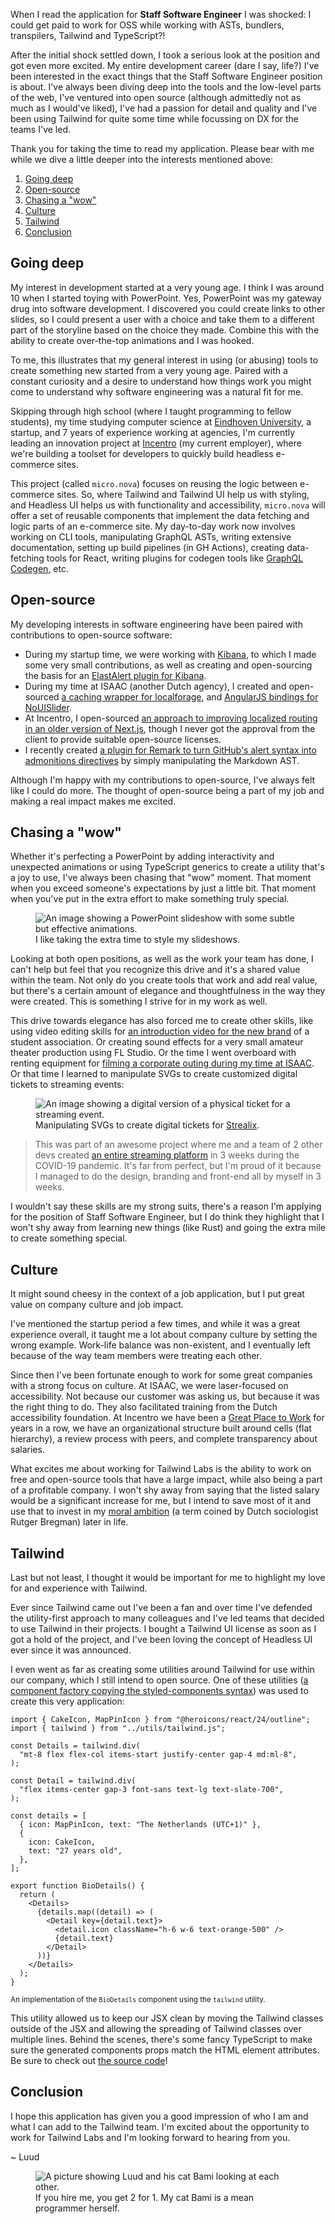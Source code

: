 When I read the application for **Staff Software Engineer** I was shocked: I could get paid to work for OSS while working with ASTs, bundlers, transpilers, Tailwind and TypeScript?!

After the initial shock settled down, I took a serious look at the position and got even more excited. My entire development career (dare I say, life?) I've been interested in the exact things that the Staff Software Engineer position is about. I've always been diving deep into the tools and the low-level parts of the web, I've ventured into open source (although admittedly not as much as I would've liked), I've had a passion for detail and quality and I've been using Tailwind for quite some time while focussing on DX for the teams I've led.

Thank you for taking the time to read my application. Please bear with me while we dive a little deeper into the interests mentioned above:

1.  [Going deep](#going-deep)
2.  [Open-source](#open-source)
3.  [Chasing a "wow"](#chasing-a-wow)
4.  [Culture](#culture)
5.  [Tailwind](#tailwind)
6.  [Conclusion](#conclusion)

## Going deep

My interest in development started at a very young age. I think I was around 10 when I started toying with PowerPoint. Yes, PowerPoint was my gateway drug into software development. I discovered you could create links to other slides, so I could present a user with a choice and take them to a different part of the storyline based on the choice they made. Combine this with the ability to create over-the-top animations and I was hooked.

To me, this illustrates that my general interest in using (or abusing) tools to create something new started from a very young age. Paired with a constant curiosity and a desire to understand how things work you might come to understand why software engineering was a natural fit for me.

Skipping through high school (where I taught programming to fellow students), my time studying computer science at [Eindhoven University](https://www.tue.nl/en/), a startup, and 7 years of experience working at agencies, I'm currently leading an innovation project at [Incentro](https://incentro.com/) (my current employer), where we're building a toolset for developers to quickly build headless e-commerce sites.

This project (called `micro.nova`) focuses on reusing the logic between e-commerce sites. So, where Tailwind and Tailwind UI help us with styling, and Headless UI helps us with functionality and accessibility, `micro.nova` will offer a set of reusable components that implement the data fetching and logic parts of an e-commerce site. My day-to-day work now involves working on CLI tools, manipulating GraphQL ASTs, writing extensive documentation, setting up build pipelines (in GH Actions), creating data-fetching tools for React, writing plugins for codegen tools like [GraphQL Codegen](https://the-guild.dev/graphql/codegen), etc.

## Open-source

My developing interests in software engineering have been paired with contributions to open-source software:

- During my startup time, we were working with [Kibana](https://www.elastic.co/kibana), to which I made some very small contributions, as well as creating and open-sourcing the basis for an [ElastAlert plugin for Kibana](https://github.com/bitsensor/elastalert-kibana-plugin).
- During my time at ISAAC (another Dutch agency), I created and open-sourced [a caching wrapper for localforage](https://github.com/LuudJanssen/localforage-cache), and [AngularJS bindings for NoUISlider](https://github.com/isaaceindhoven/angularjs-nouislider).
- At Incentro, I open-sourced [an approach to improving localized routing in an older version of Next.js](https://github.com/LuudJanssen/next-locale-router), though I never got the approval from the client to provide suitable open-source licenses.
- I recently created [a plugin for Remark to turn GitHub's alert syntax into admonitions directives](https://github.com/incentro-dc/remark-github-admonitions-to-directives) by simply manipulating the Markdown AST.

Although I'm happy with my contributions to open-source, I've always felt like I could do more. The thought of open-source being a part of my job and making a real impact makes me excited.

## Chasing a "wow"

Whether it's perfecting a PowerPoint by adding interactivity and unexpected animations or using TypeScript generics to create a utility that's a joy to use, I've always been chasing that "wow" moment. That moment when you exceed someone's expectations by just a little bit. That moment when you've put in the extra effort to make something truly special.

<figure>
  <img src="/public/powerpoint-wow.gif" alt="An image showing a PowerPoint slideshow with some subtle but effective animations.">
  <figcaption>I like taking the extra time to style my slideshows.</figcaption>
</figure>

Looking at both open positions, as well as the work your team has done, I can't help but feel that you recognize this drive and it's a shared value within the team. Not only do you create tools that work and add real value, but there's a certain amount of elegance and thoughtfulness in the way they were created. This is something I strive for in my work as well.

This drive towards elegance has also forced me to create other skills, like using video editing skills for [an introduction video for the new brand](https://vimeo.com/302102524) of a student association. Or creating sound effects for a very small amateur theater production using FL Studio. Or the time I went overboard with renting equipment for [filming a corporate outing during my time at ISAAC](https://vimeo.com/280936509). Or that time I learned to manipulate SVGs to create customized digital tickets to streaming events:

<figure>
  <img src="/public/strealix-tickets.png" alt="An image showing a digital version of a physical ticket for a streaming event.">
  <figcaption>Manipulating SVGs to create digital tickets for <a href="https://strealix.com/">Strealix</a>.</figcaption>
</figure>

> This was part of an awesome project where me and a team of 2 other devs created [an entire streaming platform](https://strealix.com/) in 3 weeks during the COVID-19 pandemic. It's far from perfect, but I'm proud of it because I managed to do the design, branding and front-end all by myself in 3 weeks.

I wouldn't say these skills are my strong suits, there's a reason I'm applying for the position of Staff Software Engineer, but I do think they highlight that I won't shy away from learning new things (like Rust) and going the extra mile to create something special.

## Culture

It might sound cheesy in the context of a job application, but I put great value on company culture and job impact.

I've mentioned the startup period a few times, and while it was a great experience overall, it taught me a lot about company culture by setting the wrong example. Work-life balance was non-existent, and I eventually left because of the way team members were treating each other.

Since then I've been fortunate enough to work for some great companies with a strong focus on culture. At ISAAC, we were laser-focused on accessibility. Not because our customer was asking us, but because it was the right thing to do. They also facilitated training from the Dutch accessibility foundation. At Incentro we have been a [Great Place to Work](https://www.greatplacetowork.nl/) for years in a row, we have an organizational structure built around cells (flat hierarchy), a review process with peers, and complete transparency about salaries.

What excites me about working for Tailwind Labs is the ability to work on free and open-source tools that have a large impact, while also being a part of a profitable company. I won't shy away from saying that the listed salary would be a significant increase for me, but I intend to save most of it and use that to invest in my [moral ambition](https://www.moreleambitie.nl/) (a term coined by Dutch sociologist Rutger Bregman) later in life.

## Tailwind

Last but not least, I thought it would be important for me to highlight my love for and experience with Tailwind.

Ever since Tailwind came out I've been a fan and over time I've defended the utility-first approach to many colleagues and I've led teams that decided to use Tailwind in their projects. I bought a Tailwind UI license as soon as I got a hold of the project, and I've been loving the concept of Headless UI ever since it was announced.

I even went as far as creating some utilities around Tailwind for use within our company, which I still intend to open source. One of these utilities ([a component factory copying the styled-components syntax](https://github.com/luudjanssen/tailwind-application/blob/main/src/utils/tailwind.tsx)) was used to create this very application:

```tsx [filename.test]
import { CakeIcon, MapPinIcon } from "@heroicons/react/24/outline";
import { tailwind } from "../utils/tailwind.js";

const Details = tailwind.div(
  "mt-8 flex flex-col items-start justify-center gap-4 md:ml-8",
);

const Detail = tailwind.div(
  "flex items-center gap-3 font-sans text-lg text-slate-700",
);

const details = [
  { icon: MapPinIcon, text: "The Netherlands (UTC+1)" },
  {
    icon: CakeIcon,
    text: "27 years old",
  },
];

export function BioDetails() {
  return (
    <Details>
      {details.map((detail) => (
        <Detail key={detail.text}>
          <detail.icon className="h-6 w-6 text-orange-500" />
          {detail.text}
        </Detail>
      ))}
    </Details>
  );
}
```

<small>An implementation of the `BioDetails` component using the `tailwind` utility.</small>

This utility allowed us to keep our JSX clean by moving the Tailwind classes outside of the JSX and allowing the spreading of Tailwind classes over multiple lines. Behind the scenes, there's some fancy TypeScript to make sure the generated components props match the HTML element attributes. Be sure to check out [the source code](https://github.com/luudjanssen/tailwind-application/blob/main/src/utils/tailwind.tsx)!

## Conclusion

I hope this application has given you a good impression of who I am and what I can add to the Tailwind team. I'm excited about the opportunity to work for Tailwind Labs and I'm looking forward to hearing from you.

~ Luud

<figure>
  <img src="/public/picture-to-make-the-girlfriend-jealous.jpg" alt="A picture showing Luud and his cat Bami looking at each other.">
  <figcaption>If you hire me, you get 2 for 1. My cat Bami is a mean programmer herself.</figcaption>
</figure>
